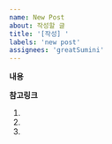 ```yaml
---
name: New Post
about: 작성할 글
title: '[작성] '
labels: 'new post'
assignees: 'greatSumini'
---
```


**내용**

**참고링크**

1. 
2. 
3. 
